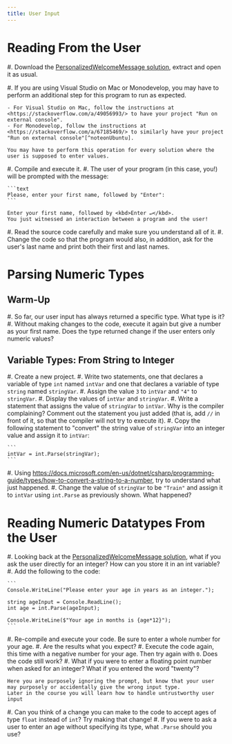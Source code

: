 ```yaml
---
title: User Input
---
```



# Reading From the User

#. Download the [PersonalizedWelcomeMessage solution](PersonalizedWelcomeMessage_Solution.zip), extract and open it as usual.

#. If you are using Visual Studio on Mac or Monodevelop, you may have to perform an additional step for this program to run as expected.
    
    - For Visual Studio on Mac, follow the instructions at <https://stackoverflow.com/a/49056993/> to have your project "Run on external console".
    - For Monodevelop, follow the instructions at <https://stackoverflow.com/a/67185469/> to similarly have your project "Run on external console"[^noteonUbuntu].

    You may have to perform this operation for every solution where the user is supposed to enter values.

#. Compile and execute it.
#. The user of your program (in this case, you!) will be prompted with the message:

    ```text
    Please, enter your first name, followed by "Enter":
    ```
    
    Enter your first name, followed by <kbd>Enter ↵</kbd>.
    You just witnessed an interaction between a program and the user!

#. Read the source code carefully and make sure you understand all of it.
#. Change the code so that the program would also, in addition, ask for the user's last name and print both their first and last names.

# Parsing Numeric Types

## Warm-Up

#. So far, our user input has always returned a specific type.  What type is it?
#. Without making changes to the code, execute it again but give a number as your first name. Does the type returned change if the user enters only numeric values?

## Variable Types: From String to Integer

#. Create a new project.
#. Write two statements, one that declares a variable of  type `int` named `intVar` and one that declares a variable of type `string` named `stringVar`.
#. Assign the value `3` to `intVar` and `"4"` to `stringVar`.
#. Display the values of `intVar` and `stringVar`.
#. Write a statement that assigns the value of `stringVar` to `intVar`.
Why is the compiler complaining?
Comment out the statement you just added (that is, add `//` in front of it, so that the compiler will not try to execute it).
#. Copy the following statement to "convert" the string value of `stringVar` into an integer value and assign it to `intVar`:
    
    ```
    intVar = int.Parse(stringVar);
    ```
    
#. Using <https://docs.microsoft.com/en-us/dotnet/csharp/programming-guide/types/how-to-convert-a-string-to-a-number>, try to understand what just happened.
#. Change the value of  `stringVar` to be `"Train"` and assign it to `intVar` using `int.Parse` as previously shown.
What happened?

# Reading Numeric Datatypes From the User

#. Looking back at the [PersonalizedWelcomeMessage solution](PersonalizedWelcomeMessage_Solution.zip), what if you ask the user directly for an integer?  How can you store it in an int variable?
#. Add the following to the code:

    ```
    Console.WriteLine("Please enter your age in years as an integer.");

    string ageInput = Console.ReadLine();
    int age = int.Parse(ageInput);
        
    Console.WriteLine($"Your age in months is {age*12}");
    ```
    
#. Re-compile and execute your code.  Be sure to enter a whole number for your age.
#. Are the results what you expect?
#. Execute the code again, this time with a negative number for your age.  Then try again with `0`.  Does the code still work?
#. What if you were to enter a floating point number when asked for an integer?  What if you entered the word "twenty"?

    Here you are purposely ignoring the prompt, but know that your user may purposely or accidentally give the wrong input type.
    Later in the course you will learn how to handle untrustworthy user input
#. Can you think of a change you can make to the code to accept ages of type `float` instead of `int`?  Try making that change!
#. If you were to ask a user to enter an age without specifying its type, what `.Parse` should you use?


[^noteonUbuntu]: If you are using Ubuntu and, after performing this step, you receive an error message

    ```{text}
    ApplicationName='/usr/lib/gnome-terminal/gnome-terminal-server', CommandLine='--app-id mono.develop.id14c27428bd5345f99daadebf684a2876', CurrentDirectory='', Native error= Cannot find the specified file
    ```

    then follow the instructions at <https://stackoverflow.com/a/65331098>.
